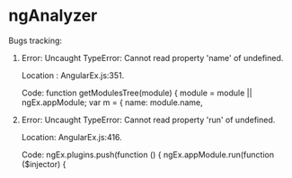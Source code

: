 # ngAnalyzer


Bugs tracking:


1. Error:     Uncaught TypeError: Cannot read property 'name' of undefined.
   
   Location : AngularEx.js:351.
   
   Code:
     function getModulesTree(module) {
        module = module || ngEx.appModule;
        var m = {
            name: module.name,

2. Error: Uncaught TypeError: Cannot read property 'run' of undefined.

   Location: AngularEx.js:416.

   Code:
             ngEx.plugins.push(function () {
                 ngEx.appModule.run(function ($injector) {
